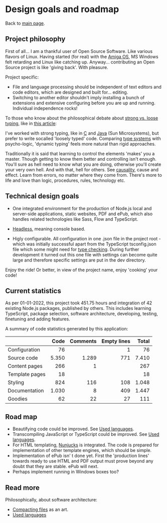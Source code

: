 # Design goals and roadmap

Back to [main  page](../README.md).

## Project philosophy

First of all... I am a thankful user of Open Source Software. Like various flavors of Linux. Having started (for real) with the [Amiga OS](https://en.wikipedia.org/wiki/Amiga), MS Windows felt retarding and Linux like catching up.
Anyway... contributing an Open Source project is like 'giving back'. With pleasure.

Project specific:
+ File and language processing should be independent of text editors and code editors, which are designed and built for... editing.
+ Switching to another editor shouldn't imply installing a bunch of extensions and extensive configuring before you are up and running. Individual independence rocks!

To those who know about the philosophical debate about [strong vs. loose typing](https://en.wikipedia.org/wiki/Strong_and_weak_typing), like in [this article](https://medium.freecodecamp.org/stop-bringing-strong-typing-to-javascript-4da0666cba6e):

I've worked with strong typing, like in [C](https://en.wikipedia.org/wiki/C_(programming_language)) and [Java](https://en.wikipedia.org/wiki/Java_(programming_language)) (Sun Microsystems), but prefer to write socalled 'loosely typed' code.
Comparing [type systems](https://en.wikipedia.org/wiki/Type_system#DYNAMIC) with psycho-logic, 'dynamic typing' feels more natural than rigid approaches.

Traditionally it is said that learning to control the elements 'makes' you a master.
Though getting to know them better and controlling isn't enough.
You'll sure as hell need to know what you are doing, otherwise you'll create your very own hell.
And with that, hell for others.
See [causality](https://en.wikipedia.org/wiki/Causality), cause and effect.
Learn from errors, no matter where they come from.
There's more to life and love than logic, procedures, rules, technology etc.


## Technical design goals

+ One integrated environment for the production of Node.js local and server-side applications, static websites, PDF and ePub, which also handles related technologies like Sass, Flow and TypeScript.

+ [Headless](https://en.wikipedia.org/wiki/Headless_software), meaning console based.

+ Higly configurable. All configuration in one .json file in the project root - which was initially successful apart from the TypeScript tsconfig.json file which some might need for [type checking](https://en.wikipedia.org/wiki/Strong_and_weak_typing#Static_type-checking). During further development it turned out this one file with settings can become quite large and therefore specific settings are put in the dev directory.

Enjoy the ride! Or better, in view of the project name, enjoy 'cooking' your code!


## Current statistics

As per 01-01-2022, this project took 451.75 hours and integration of 42 existing Node.js packages, published by others. This includes learning TypeScript, package selection, software architecture, developing, testing, finetuning and adding features.

A summary of code statistics generated by this application:

|                  | Code     | Comments    | Empty lines | Total    |
| ---------------- | -------: | ----------: | ----------: | -------: |
| Configuration    |       76 |             |           1 |       76 |
| Source code      |    5.350 |       1.289 |         771 |    7.410 |
| Content pages    |      266 |           1 |             |      267 |
| Template pages   |       18 |             |             |       18 |
| Styling          |      824 |         116 |         108 |    1.048 |
| Documentation    |    1.030 |           8 |         409 |    1.447 |
| Goodies          |       62 |          22 |          27 |      111 |

## Road map

+ Beautifying code could be improved. See [Used languages](./languages.md).
+ Transcompiling JavaScript or TypeScript could be improved. See [Used languages](./languages.md).
+ For HTML templating, [Nunjucks](https://www.npmjs.com/package/nunjucks) is integrated. The code is prepared for implementation of other template engines, which should be simple.
+ Implementation of ePub isn' t done yet. First the 'production lines' towards ready to use HTML and PDF output must prove beyond any doubt that they are stable. ePub will next.
+ Perhaps implement running in Windows boxes too?

## Read more

Philosophically, about software architecture:

+ [Compacting files](./philosophical/compacting-files.md) as an art.
+ [Used languages](./languages.md)


[comment]: <> (See https://github.github.com/gfm/)
